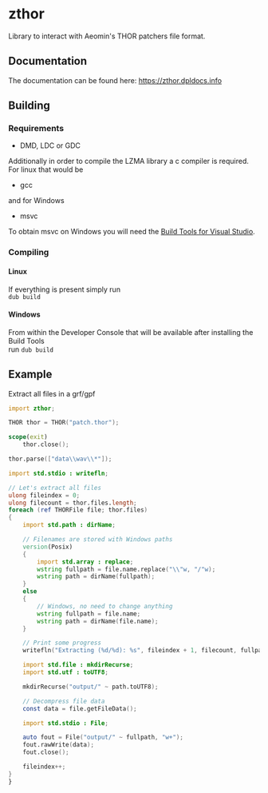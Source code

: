 # zthor

Library to interact with Aeomin's THOR patchers file format.

## Documentation
The documentation can be found here: https://zthor.dpldocs.info

## Building
### Requirements
- DMD, LDC or GDC

Additionally in order to compile the LZMA library a c compiler is required.
For linux that would be
- gcc

and for Windows
- msvc

To obtain msvc on Windows you will need the [Build Tools for Visual Studio](https://visualstudio.microsoft.com/de/downloads/#build-tools-for-visual-studio-2019).

### Compiling
#### Linux
If everything is present simply run  
`dub build`

#### Windows
From within the Developer Console that will be available after installing the Build Tools  
run `dub build`

## Example
Extract all files in a grf/gpf
```d
import zthor;

THOR thor = THOR("patch.thor");

scope(exit)
    thor.close();

thor.parse(["data\\wav\\*"]);

import std.stdio : writefln;

// Let's extract all files
ulong fileindex = 0;
ulong filecount = thor.files.length;
foreach (ref THORFile file; thor.files)
{
    import std.path : dirName;

    // Filenames are stored with Windows paths
    version(Posix)
    {
        import std.array : replace;
        wstring fullpath = file.name.replace("\\"w, "/"w);
        wstring path = dirName(fullpath);
    }
    else
    {
        // Windows, no need to change anything
        wstring fullpath = file.name;
        wstring path = dirName(file.name);
    }

    // Print some progress
    writefln("Extracting (%d/%d): %s", fileindex + 1, filecount, fullpath);

    import std.file : mkdirRecurse;
    import std.utf : toUTF8;

    mkdirRecurse("output/" ~ path.toUTF8);

    // Decompress file data
    const data = file.getFileData();

    import std.stdio : File;

    auto fout = File("output/" ~ fullpath, "w+");
    fout.rawWrite(data);
    fout.close();

    fileindex++;
}
}
```
